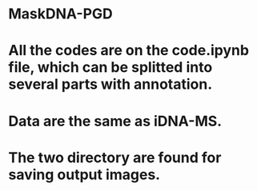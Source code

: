 # MaskDNA-PGD
# All the codes are on the code.ipynb file, which can be splitted into several parts with annotation.
# Data are the same as iDNA-MS.
# The two directory are found for saving output images.
